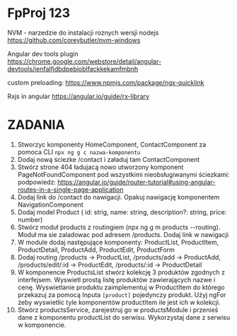 # FpProj 123
NVM - narzedzie do instalacji roznych wersji nodejs
https://github.com/coreybutler/nvm-windows

Angular dev tools plugin
https://chrome.google.com/webstore/detail/angular-devtools/ienfalfjdbdpebioblfackkekamfmbnh

custom preloading:
https://www.npmjs.com/package/ngx-quicklink

Rxjs in angular
https://angular.io/guide/rx-library

# ZADANIA
1. Stworzyc komponenty HomeComponent, ContactComponent za pomoca CLI
`npx ng g c nazwa-komponentu`
2. Dodaj nową ściezke /contact i załaduj tam ContactComponent
3. Stwórz strone 404 ładujacą nowo utworzony komponent PageNotFoundComponent  pod wszystkimi nieobsługiwanymi ściezkami:
podpowiedz: https://angular.io/guide/router-tutorial#using-angular-routes-in-a-single-page-application
4. Dodaj link do /contact do nawigacji. Opakuj nawigację komponentem NavigationComponent
5. Dodaj model Product ( id: strig, name: string, description?: string, price: number)
6. Stwórz moduł products z routingiem (npx ng g m products --routing). Moduł ma sie zaladowac pod adresem /products. Dodaj link w nawigacji
7. W module dodaj następujące komponenty: ProductList, ProductItem, ProductDetail, ProductAdd, ProductEdit, ProductForm
8. Dodaj routing /products -> ProductList, /products/add -> ProductAdd, /products/edit/:id -> ProductEdit, /products/:id -> ProductDetail
9. W komponencie ProductsList stwórz kolekcję 3 produktów zgodnych z interfejsem. Wyswietl prostą listę produktów zawierających nazwe i cenę. Wyswietlanie produktu zaimplementuj w ProductItem do którego przekazuj za pomocą Inputa `[product]` pojedynczy produkt. Użyj ngFor żeby wyswietlic tyle komponentów productItem ile jest ich w kolekcji.
10. Stwórz productsService, zarejestruj go w productsModule i przenieś dane z komponentu productList do serwisu. Wykorzystaj dane z serwisu w komponencie.

